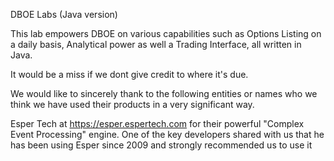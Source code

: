 DBOE Labs (Java version)

This lab empowers DBOE on various capabilities such as Options Listing on a daily basis, Analytical power as well a Trading Interface, all written in Java.

It would be a miss if we dont give credit to where it's due.

We would like to sincerely thank to the following entities or names who we think we have used their products in a very significant way.

Esper Tech at https://esper.espertech.com for their powerful "Complex Event Processing" engine.
One of the key developers shared with us that he has been using Esper since 2009 and strongly recommended us to use it 